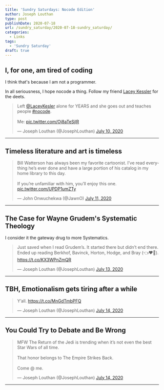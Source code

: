 ```yaml
---
title: 'Sundry Saturdays: Nocode Edition'
author: Joseph Louthan
type: post
publishDate: 2020-07-18
url: /sundry_saturday/2020-07-18-sundry_saturday/
categories:
  - Links
tags:
  - 'Sundry Saturday'
draft: true
---
```


## I, for one, am tired of coding

I think that's because I am not a programmer. 

In all seriousness, I hope nocode a thing. Follow my friend [Lacey Kessler]([https://twitter.com/LaceyKesler?ref_src=twsrc%5Etfw%7Ctwcamp%5Etweetembed%7Ctwterm%5E1281688625302904833%7Ctwgr%5E&ref_url=https%3A%2F%2Fpublish.twitter.com%2F%3Fquery%3Dhttps3A2F2Ftwitter.com2FJosephLouthan2Fstatus2F1281688625302904833widget%3DTweet](https://twitter.com/LaceyKesler?ref_src=twsrc^tfw|twcamp^tweetembed|twterm^1281688625302904833|twgr^&ref_url=https%3A%2F%2Fpublish.twitter.com%2F%3Fquery%3Dhttps3A2F2Ftwitter.com2FJosephLouthan2Fstatus2F1281688625302904833widget%3DTweet)) for the deets.

<blockquote class="twitter-tweet"><p lang="en" dir="ltr">Left <a href="https://twitter.com/LaceyKesler?ref_src=twsrc%5Etfw">@LaceyKesler</a> alone for YEARS and she goes out and teaches people <a href="https://twitter.com/hashtag/nocode?src=hash&amp;ref_src=twsrc%5Etfw">#nocode</a>.<br><br>Me: <a href="https://t.co/Oj8aTeSjlR">pic.twitter.com/Oj8aTeSjlR</a></p>&mdash; Joseph Louthan (@JosephLouthan) <a href="https://twitter.com/JosephLouthan/status/1281688625302904833?ref_src=twsrc%5Etfw">July 10, 2020</a></blockquote> <script async src="https://platform.twitter.com/widgets.js" charset="utf-8"></script>


------

## Timeless literature and art is timeless

<blockquote class="twitter-tweet"><p lang="en" dir="ltr">Bill Watterson has always been my favorite cartoonist. I’ve read everything he’s ever done and have a large portion of his catalog in my home library to this day. <br><br>If you’re unfamiliar with him, you’ll enjoy this one. <a href="https://t.co/UPDP1umZTy">pic.twitter.com/UPDP1umZTy</a></p>&mdash; John Onwuchekwa (@JawnO) <a href="https://twitter.com/JawnO/status/1281957461721862146?ref_src=twsrc%5Etfw">July 11, 2020</a></blockquote> <script async src="https://platform.twitter.com/widgets.js" charset="utf-8"></script>


------

## The Case for Wayne Grudem's Systematic Theology

I consider it the gateway drug to more Systematics.

<blockquote class="twitter-tweet"><p lang="en" dir="ltr">Just saved when I read Grudem’s. It started there but didn’t end there. Ended up reading Berkhof, Bavinck, Horton, Hodge, and Bray (👈❤️💯). <a href="https://t.co/KX3WPnZmQR">https://t.co/KX3WPnZmQR</a></p>&mdash; Joseph Louthan (@JosephLouthan) <a href="https://twitter.com/JosephLouthan/status/1282645831330521090?ref_src=twsrc%5Etfw">July 13, 2020</a></blockquote> <script async src="https://platform.twitter.com/widgets.js" charset="utf-8"></script>


------

## TBH, Emotionalism gets tiring after a while

<blockquote class="twitter-tweet"><p lang="en" dir="ltr">Y’all. <a href="https://t.co/MnGdTmbPFQ">https://t.co/MnGdTmbPFQ</a></p>&mdash; Joseph Louthan (@JosephLouthan) <a href="https://twitter.com/JosephLouthan/status/1282898093755772931?ref_src=twsrc%5Etfw">July 14, 2020</a></blockquote> <script async src="https://platform.twitter.com/widgets.js" charset="utf-8"></script>


------

## You Could Try to Debate and Be Wrong

<blockquote class="twitter-tweet"><p lang="en" dir="ltr">MFW The Return of the Jedi is trending when it’s not even the best Star Wars of all time. <br><br>That honor belongs to The Empire Strikes Back. <br><br>Come @ me.</p>&mdash; Joseph Louthan (@JosephLouthan) <a href="https://twitter.com/JosephLouthan/status/1282862083219099648?ref_src=twsrc%5Etfw">July 14, 2020</a></blockquote> <script async src="https://platform.twitter.com/widgets.js" charset="utf-8"></script>


------

